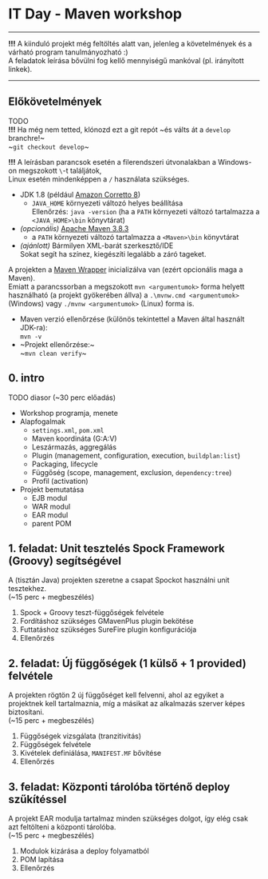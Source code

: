 # IT Day - Maven workshop

---

**!!!** A kiinduló projekt még feltöltés alatt van, jelenleg a követelmények és a várható program tanulmányozható :)  
A feladatok leírása bővülni fog kellő mennyiségű mankóval (pl. irányított linkek).

---

## Előkövetelmények

TODO  
**!!!** Ha még nem tetted, klónozd ezt a git repót ~és válts át a `develop` branchre!~  
~`git checkout develop`~

**!!!** A leírásban parancsok esetén a filerendszeri útvonalakban a Windows-on megszokott `\`-t találjátok,  
Linux esetén mindenképpen a `/` használata szükséges.

* JDK 1.8 (például [Amazon Corretto 8](https://github.com/corretto/corretto-8/releases/latest))
  * `JAVA_HOME` környezeti változó helyes beállítása  
    Ellenőrzés: `java -version` (ha a `PATH` környezeti változó tartalmazza a `<JAVA_HOME>\bin` könyvtárat)
* _(opcionális)_ [Apache Maven 3.8.3](https://maven.apache.org/download.cgi)
  * a `PATH` környezeti változó tartalmazza a `<Maven>\bin` könyvtárat
* _(ajánlott)_ Bármilyen XML-barát szerkesztő/IDE  
  Sokat segít ha színez, kiegészíti legalább a záró tageket.

A projekten a [Maven Wrapper](https://github.com/takari/maven-wrapper) inicializálva van (ezért opcionális maga a Maven).  
Emiatt a parancssorban a megszokott `mvn <argumentumok>` forma helyett használható
(a projekt gyökerében állva) a `.\mvnw.cmd <argumentumok>` (Windows) vagy `./mvnw <argumentumok>` (Linux) forma is.

* Maven verzió ellenőrzése (különös tekintettel a Maven által használt JDK-ra):  
  `mvn -v`
* ~Projekt ellenőrzése:~  
  ~`mvn clean verify`~

## 0. intro

TODO diasor (~30 perc előadás)

* Workshop programja, menete
* Alapfogalmak
  * `settings.xml`, `pom.xml`
  * Maven koordináta (G:A:V)
  * Leszármazás, aggregálás
  * Plugin (management, configuration, execution, `buildplan:list`)
  * Packaging, lifecycle
  * Függőség (scope, management, exclusion, `dependency:tree`)
  * Profil (activation)
* Projekt bemutatása
  * EJB modul
  * WAR modul
  * EAR modul
  * parent POM

## 1. feladat: Unit tesztelés Spock Framework (Groovy) segítségével

A (tisztán Java) projekten szeretne a csapat Spockot használni unit tesztekhez.  
(~15 perc + megbeszélés)

1. Spock + Groovy teszt-függőségek felvétele
2. Fordításhoz szükséges GMavenPlus plugin bekötése
3. Futtatáshoz szükséges SureFire plugin konfigurációja
4. Ellenőrzés

## 2. feladat: Új függőségek (1 külső + 1 provided) felvétele

A projekten rögtön 2 új függőséget kell felvenni, ahol az egyiket a projektnek kell tartalmaznia, míg a másikat az alkalmazás szerver képes biztosítani.  
(~15 perc + megbeszélés)

1. Függőségek vizsgálata (tranzitivitás)
2. Függőségek felvétele
3. Kivételek definiálása, `MANIFEST.MF` bővítése
4. Ellenőrzés

## 3. feladat: Központi tárolóba történő deploy szűkítéssel

A projekt EAR modulja tartalmaz minden szükséges dolgot, így elég csak azt feltölteni a központi tárolóba.  
(~15 perc + megbeszélés)

1. Modulok kizárása a deploy folyamatból
2. POM lapítása
3. Ellenőrzés
